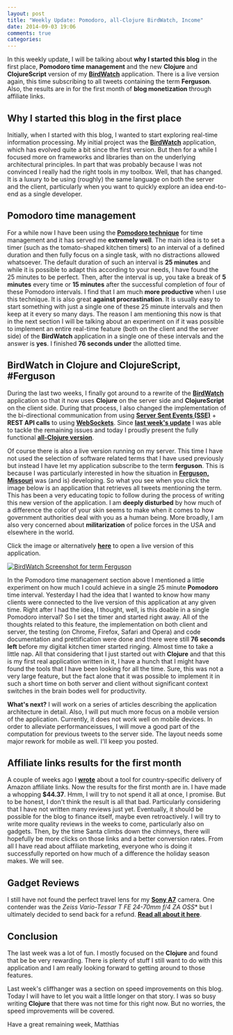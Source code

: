 ```yaml
---
layout: post
title: "Weekly Update: Pomodoro, all-Clojure BirdWatch, Income"
date: 2014-09-03 19:06
comments: true
categories: 
---
```

In this weekly update, I will be talking about **why I started this blog** in the first place, **Pomodoro time management** and the new **Clojure** and **ClojureScript** version of my **[BirdWatch](https://github.com/matthiasn/Birdwatch)** application. There is a live version again, this time subscribing to all tweets containing the term **Ferguson**. Also, the results are in for the first month of **blog monetization** through affiliate links.

<!-- more -->

## Why I started this blog in the first place
Initially, when I started with this blog, I wanted to start exploring real-time information processing. My initial project was the **[BirdWatch](https://github.com/matthiasn/Birdwatch)** application, which has evolved quite a bit since the first version. But then for a while I focused more on frameworks and libraries than on the underlying architectural principles. In part that was probably because I was not convinced I really had the right tools in my toolbox. Well, that has changed. It is a luxury to be using (roughly) the same language on both the server and the client, particularly when you want to quickly explore an idea end-to-end as a single developer.

## Pomodoro time management
For a while now I have been using the **[Pomodoro technique](http://pomodorotechnique.com)** for time management and it has served me **extremely well**. The main idea is to set a timer (such as the tomato-shaped kitchen timers) to an interval of a defined duration and then fully focus on a single task, with no distractions allowed whatsoever. The default duration of such an interval is **25 minutes** and while it is possible to adapt this according to your needs, I have found the 25 minutes to be perfect. Then, after the interval is up, you take a break of **5 minutes** every time or **15 minutes** after the successful completion of four of these Pomodoro intervals. I find that I am much **more productive** when I use this technique. It is also great **against procrastination**. It is usually easy to start something with just a single one of these 25 minute intervals and then keep at it every so many days. The reason I am mentioning this now is that in the next section I will be talking about an experiment on if it was possible to implement an entire real-time feature (both on the client and the server side) of the **BirdWatch** application in a single one of these intervals and the answer is **yes**. I finished **76 seconds under** the allotted time.

## BirdWatch in Clojure and ClojureScript, #Ferguson
During the last two weeks, I finally got around to a rewrite of the **[BirdWatch](https://github.com/matthiasn/Birdwatch/tree/master/Clojure-Websockets)** application so that it now uses **Clojure** on the server side and **ClojureScript** on the client side. During that process, I also changed the implementation of the bi-directional communication from using **[Server Sent Events (SSE)](http://dev.w3.org/html5/eventsource/)** + **REST API calls** to using **[WebSockets](http://en.wikipedia.org/wiki/WebSocket)**. Since **[last week's update](http://matthiasnehlsen.com/blog/2014/08/25/weekly-update/)** I was able to tackle the remaining issues and today I proudly present the fully functional **[all-Clojure version](https://github.com/matthiasn/Birdwatch/tree/master/Clojure-Websockets)**. 

Of course there is also a live version running on my server. This time I have not used the selection of software related terms that I have used previously but instead I have let my application subscribe to the term **ferguson**. This is because I was particularly interested in how the situation in **[Ferguson, Missouri](http://en.wikipedia.org/wiki/Ferguson,_Missouri)** was (and is) developing. So what you see when you click the image below is an application that retrieves all tweets mentioning the term. This has been a very educating topic to follow during the process of writing this new version of the application. I am **deeply disturbed** by how much of a difference the color of your skin seems to make when it comes to how government authorities deal with you as a human being. More broadly, I am also very concerned about **militarization** of police forces in the USA and elsewhere in the world.

Click the image or alternatively **[here](http://birdwatch2.matthiasnehlsen.com/)** to open a live version of this application.

<a href="http://birdwatch2.matthiasnehlsen.com/" target="blank"><img class="left" src="/images/bw-ferguson.png" title="BirdWatch Screenshot for term Ferguson" alt="BirdWatch Screenshot for term Ferguson"></a>

In the Pomodoro time management section above I mentioned a little experiment on how much I could achieve in a single 25 minute **Pomodoro** time interval. Yesterday I had the idea that I wanted to know how many clients were connected to the live version of this application at any given time. Right after I had the idea, I thought, well, is this doable in a single Pomodoro interval? So I set the timer and started right away. All of the thoughts related to this feature, the implementation on both client and server, the testing (on Chrome, Firefox, Safari and Opera) and code documentation and prettification were done and there were still **76 seconds left** before my digital kitchen timer started ringing. Almost time to take a little nap. All that considering that I just started out with **Clojure** and that this is my first real application written in it, I have a hunch that I might have found the tools that I have been looking for all the time. Sure, this was not a very large feature, but the fact alone that it was possible to implement it in such a short time on both server and client without significant context switches in the brain bodes well for productivity.

**What's next?** I will work on a series of articles describing the application architecture in detail. Also, I will put much more focus on a mobile version of the application. Currently, it does not work well on mobile devices. In order to alleviate performanceissues, I will move a good part of the computation for previous tweets to the server side. The layout needs some major rework for mobile as well. I'll keep you posted.

## Affiliate links results for the first month
A couple of weeks ago I **[wrote](http://matthiasnehlsen.com/blog/2014/08/04/building-a-geo-aware-link-shortener-with-play-framework/)** about a tool for country-specific delivery of Amazon affiliate links. Now the results for the first month are in. I have made a whopping **$44.37**. Hmm, I will try to not spend it all at once, I promise. But to be honest, I don't think the result is all that bad. Particularly considering that I have not written many reviews just yet. Eventually, it should be possible for the blog to finance itself, maybe even retroactively. I will try to write more quality reviews in the weeks to come, particularly also on gadgets. Then, by the time Santa climbs down the chimneys, there will hopefully be more clicks on those links and a better conversion rates. From all I have read about affiliate marketing, everyone who is doing it successfully reported on how much of a difference the holiday season makes. We will see.

## Gadget Reviews
I still have not found the perfect travel lens for my **[Sony A7](http://matthiasnehlsen.com/reviews/sony-a7/)** camera. One contender was the **Zeiss Vario-Tessar T* FE 24-70mm f/4 ZA OSS** but I ultimately decided to send back for a refund. **[Read all about it here](/reviews/zeiss-24-70)**.

## Conclusion
The last week was a lot of fun. I mostly focused on the **Clojure** and found that be be very rewarding. There is plenty of stuff I still want to do with this application and I am really looking forward to getting around to those features.

Last week's cliffhanger was a section on speed improvements on this blog. Today I will have to let you wait a little longer on that story. I was so busy writing **Clojure** that there was not time for this right now. But no worries, the speed improvements will be covered.

Have a great remaining week,
Matthias